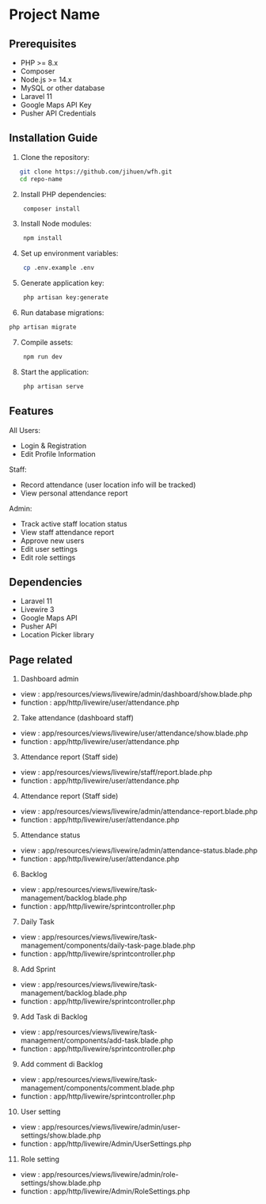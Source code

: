 # Project Name

## Prerequisites
- PHP >= 8.x
- Composer
- Node.js >= 14.x
- MySQL or other database
- Laravel 11
- Google Maps API Key
- Pusher API Credentials

## Installation Guide
1. Clone the repository:
```bash
   git clone https://github.com/jihuen/wfh.git
   cd repo-name
```

2. Install PHP dependencies:
```bash
    composer install
```
3.  Install Node modules:
```bash
    npm install
```

4.  Set up environment variables:
```bash
    cp .env.example .env
```

5.  Generate application key:
```bash
    php artisan key:generate
```

6.  Run database migrations:
```bash
php artisan migrate
```

7.  Compile assets:
```bash
    npm run dev
```

8.  Start the application:
```bash
    php artisan serve
``` 


##  Features

All Users:
- Login & Registration
- Edit Profile Information

Staff:
- Record attendance (user location info will be tracked)
- View personal attendance report

Admin:  
- Track active staff location status
- View staff attendance report
- Approve new users
- Edit user settings
- Edit role settings


##  Dependencies
- Laravel 11
- Livewire 3
- Google Maps API
- Pusher API
- Location Picker library


## Page related
1. Dashboard admin
- view : app/resources/views/livewire/admin/dashboard/show.blade.php
- function : app/http/livewire/user/attendance.php

2. Take attendance (dashboard staff)
- view : app/resources/views/livewire/user/attendance/show.blade.php
- function : app/http/livewire/user/attendance.php

3. Attendance report (Staff side)
- view : app/resources/views/livewire/staff/report.blade.php
- function : app/http/livewire/user/attendance.php

4. Attendance report (Staff side)
- view : app/resources/views/livewire/admin/attendance-report.blade.php
- function : app/http/livewire/user/attendance.php

5. Attendance status 
- view : app/resources/views/livewire/admin/attendance-status.blade.php
- function : app/http/livewire/user/attendance.php

6. Backlog
- view : app/resources/views/livewire/task-management/backlog.blade.php
- function : app/http/livewire/sprintcontroller.php

7. Daily Task
- view : app/resources/views/livewire/task-management/components/daily-task-page.blade.php
- function : app/http/livewire/sprintcontroller.php

8. Add Sprint
- view : app/resources/views/livewire/task-management/backlog.blade.php
- function : app/http/livewire/sprintcontroller.php

9. Add Task di Backlog
- view : app/resources/views/livewire/task-management/components/add-task.blade.php
- function : app/http/livewire/sprintcontroller.php

9. Add comment di Backlog
- view : app/resources/views/livewire/task-management/components/comment.blade.php
- function : app/http/livewire/sprintcontroller.php

10. User setting
- view : app/resources/views/livewire/admin/user-settings/show.blade.php
- function : app/http/livewire/Admin/UserSettings.php

11. Role setting
- view : app/resources/views/livewire/admin/role-settings/show.blade.php
- function : app/http/livewire/Admin/RoleSettings.php